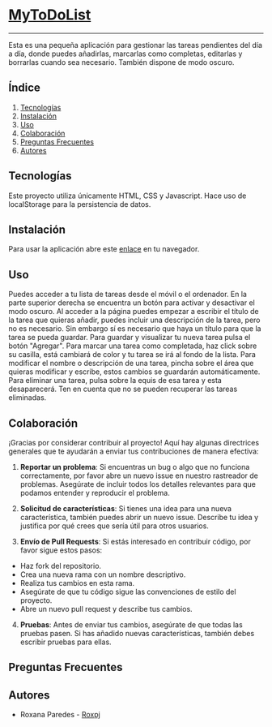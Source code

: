 # [MyToDoList](https://roxpj.github.io/ToDoList/)
***
Esta es una pequeña aplicación para gestionar las tareas pendientes del día a día, donde puedes añadirlas, marcarlas como completas, editarlas y borrarlas cuando sea necesario. También dispone de modo oscuro.

## Índice

1. [Tecnologías](#tecnologías)
2. [Instalación](#instalación)
3. [Uso](#uso)
4. [Colaboración](#colaboración)
5. [Preguntas Frecuentes](#preguntas-frecuentes)
6. [Autores](#autores)

## Tecnologías
Este proyecto utiliza únicamente HTML, CSS y Javascript. Hace uso de localStorage para la persistencia de datos.

## Instalación
Para usar la aplicación abre este [enlace](https://roxpj.github.io/ToDoList/) en tu navegador.

## Uso
Puedes acceder a tu lista de tareas desde el móvil o el ordenador. En la parte superior derecha se encuentra un botón para activar y desactivar el modo oscuro.
Al acceder a la página puedes empezar a escribir el título de la tarea que quieras añadir, puedes incluir una descripción de la tarea, pero no es necesario. Sin embargo sí es necesario que haya un título para que la tarea se pueda guardar. Para guardar y visualizar tu nueva tarea pulsa el botón "Agregar".
Para marcar una tarea como completada, haz click sobre su casilla, está cambiará de color y tu tarea se irá al fondo de la lista. 
Para modificar el nombre o descripción de una tarea, pincha sobre el área que quieras modificar y escribe, estos cambios se guardarán automáticamente.
Para eliminar una tarea, pulsa sobre la equis de esa tarea y esta desaparecerá. Ten en cuenta que no se pueden recuperar las tareas eliminadas.

## Colaboración

¡Gracias por considerar contribuir al proyecto! Aquí hay algunas directrices generales que te ayudarán a enviar tus contribuciones de manera efectiva:

1. **Reportar un problema**: Si encuentras un bug o algo que no funciona correctamente, por favor abre un nuevo issue en nuestro rastreador de problemas. Asegúrate de incluir todos los detalles relevantes para que podamos entender y reproducir el problema.

2. **Solicitud de características**: Si tienes una idea para una nueva característica, también puedes abrir un nuevo issue. Describe tu idea y justifica por qué crees que sería útil para otros usuarios.

3. **Envío de Pull Requests**: Si estás interesado en contribuir código, por favor sigue estos pasos:
  - Haz fork del repositorio.
  - Crea una nueva rama con un nombre descriptivo.
  - Realiza tus cambios en esta rama.
  - Asegúrate de que tu código sigue las convenciones de estilo del proyecto.
  - Abre un nuevo pull request y describe tus cambios.

4. **Pruebas**: Antes de enviar tus cambios, asegúrate de que todas las pruebas pasen. Si has añadido nuevas características, también debes escribir pruebas para ellas.

## Preguntas Frecuentes


## Autores
 - Roxana Paredes - [Roxpj](https://github.com/Roxpj)
